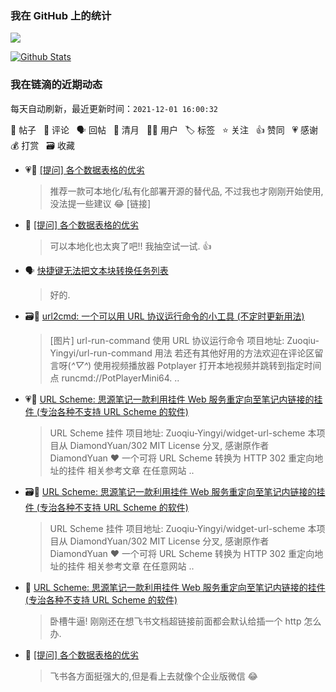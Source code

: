 ### 我在 GitHub 上的统计

<a title="Hits" target="_blank" href="https://github.com/Crowds21/Crowds21"><img src="https://hits.b3log.org/crowds21/crowds21.svg"></a>

[![Github Stats](https://github-readme-stats.vercel.app/api?username=crowds21&theme=tokyonight&show_icons=true)](https://github.com/crowds21)

<!--events start -->

### 我在链滴的近期动态

每天自动刷新，最近更新时间：`2021-12-01 16:00:32`

📝 帖子 &nbsp; 💬 评论 &nbsp; 🗣 回帖 &nbsp; 🌙 清月 &nbsp; 👨‍💻 用户 &nbsp; 🏷️ 标签 &nbsp; ⭐️ 关注 &nbsp; 👍 赞同 &nbsp; 💗 感谢 &nbsp; 💰 打赏 &nbsp; 🗃 收藏

* 💗💬 [[提问] 各个数据表格的优劣](https://ld246.com/article/1638179178806/comment/1638269317106#comments)

  > 推荐一款可本地化/私有化部署开源的替代品, 不过我也才刚刚开始使用, 没法提一些建议 😂 [链接]
* 💬 [[提问] 各个数据表格的优劣](https://ld246.com/article/1638179178806/comment/1638318568968#comments)

  > 可以本地化也太爽了吧!! 我抽空试一试. 👍
* 🗣 [快捷键无法把文本块转换任务列表](https://ld246.com/article/1638154822024/comment/1638193946318#comments)

  > 好的.
* 🗃📝 [url2cmd: 一个可以用 URL 协议运行命令的小工具 (不定时更新用法)](https://ld246.com/article/1638107847158)

  > [图片] url-run-command 使用 URL 协议运行命令 项目地址: Zuoqiu-Yingyi/url-run-command 用法 若还有其他好用的方法欢迎在评论区留言呀(*^▽^*) 使用视频播放器 Potplayer 打开本地视频并跳转到指定时间点 runcmd://PotPlayerMini64. ..
* 💗📝 [URL Scheme: 思源笔记一款利用挂件 Web 服务重定向至笔记内链接的挂件 (专治各种不支持 URL Scheme 的软件)](https://ld246.com/article/1638102676516)

  > URL Scheme 挂件 项目地址: Zuoqiu-Yingyi/widget-url-scheme 本项目从 DiamondYuan/302 MIT License 分叉, 感谢原作者 DiamondYuan ❤️ 一个可将 URL Scheme 转换为 HTTP 302 重定向地址的挂件 相关参考文章 在任意网站 ..
* 🗃📝 [URL Scheme: 思源笔记一款利用挂件 Web 服务重定向至笔记内链接的挂件 (专治各种不支持 URL Scheme 的软件)](https://ld246.com/article/1638102676516)

  > URL Scheme 挂件 项目地址: Zuoqiu-Yingyi/widget-url-scheme 本项目从 DiamondYuan/302 MIT License 分叉, 感谢原作者 DiamondYuan ❤️ 一个可将 URL Scheme 转换为 HTTP 302 重定向地址的挂件 相关参考文章 在任意网站 ..
* 💬 [URL Scheme: 思源笔记一款利用挂件 Web 服务重定向至笔记内链接的挂件 (专治各种不支持 URL Scheme 的软件)](https://ld246.com/article/1638102676516/comment/1638189550270#comments)

  > 卧槽牛逼! 刚刚还在想飞书文档超链接前面都会默认给插一个 http 怎么办.
* 💬 [[提问] 各个数据表格的优劣](https://ld246.com/article/1638179178806/comment/1638184267140#comments)

  > 飞书各方面挺强大的,但是看上去就像个企业版微信 😂


<!--events end -->
